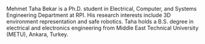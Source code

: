 Mehmet Taha Bekar is a Ph.D. student in Electrical, Computer, and Systems Engineering Department at RPI. His research interests include 3D environment representation and safe robotics. Taha holds a B.S. degree in electrical and electronics engineering from Middle East Technical University (METU), Ankara, Turkey.